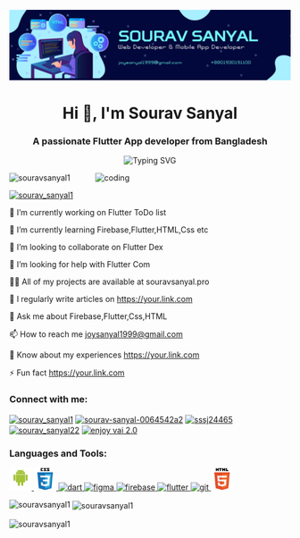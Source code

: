 ![logo](https://github.com/Souravsanyal1/Souravsanyal1/blob/main/sourav%20sanyal%20(1).png)
<h1 align="center">Hi 👋, I'm Sourav Sanyal</h1>
<h3 align="center">A passionate Flutter App developer from Bangladesh</h3>

<!--
I fixed a syntax error here. The 'width' attribute needs an equals sign, and 'sec' should be 'src'.
Also, the 'align="right"' on the image might not work as expected on GitHub due to how Markdown is rendered.
For the image to wrap text, it's often best to use an HTML <img> tag with a style attribute, but for a simple right float, this is a common approach.
-->
<p align="center">
  <img src="https://readme-typing-svg.herokuapp.com/?font=Fira+Code&size=24&color=FF6F61&center=true&vCenter=true&width=500&height=50&lines=Flutter%20App+Developer;Blockchain+Explorer;UI/UX+Designer" alt="Typing SVG"/>
</p>

<img align="right" alt="coding" width="350" src="https://th.bing.com/th/id/R.d486deeb54e0b0186eeda7fa5b1b851b?rik=uF53k%2bXjq%2fa%2fpw&riu=http%3a%2f%2fmehtaabsingh.com%2fimages%2fhow-does-code-integrity-work.gif&ehk=0qhWG%2bxhkywsnEGhnFxThB8RLaa5s5vzC9%2b9pXf2moM%3d&risl=&pid=ImgRaw&r=0">

<!--
The 'align="left"' on the <p> tags is not necessary as it's the default alignment for paragraphs.
I've removed it for cleaner code.
-->

<p> <img src="https://komarev.com/ghpvc/?username=souravsanyal1&label=Profile%20views&color=0e75b6&style=flat" alt="souravsanyal1" /> </p>


<p> <a href="https://twitter.com/sourav_sanyal1" target="blank"><img src="https://img.shields.io/twitter/follow/sourav_sanyal1?logo=twitter&style=for-the-badge" alt="sourav_sanyal1" /></a> </p>

🔭 I’m currently working on Flutter ToDo list

🌱 I’m currently learning Firebase,Flutter,HTML,Css etc

👯 I’m looking to collaborate on Flutter Dex

🤝 I’m looking for help with Flutter Com

👨‍💻 All of my projects are available at souravsanyal.pro

📝 I regularly write articles on https://your.link.com

💬 Ask me about Firebase,Flutter,Css,HTML

📫 How to reach me joysanyal1999@gmail.com

📄 Know about my experiences https://your.link.com

⚡ Fun fact https://your.link.com

<h3 align="left">Connect with me:</h3>
<p align="left">
<a href="https://twitter.com/sourav_sanyal1" target="blank"><img align="center" src="https://raw.githubusercontent.com/rahuldkjain/github-profile-readme-generator/master/src/images/icons/Social/twitter.svg" alt="sourav_sanyal1" height="30" width="40" /></a>
<a href="https://linkedin.com/in/sourav-sanyal-0064542a2" target="blank"><img align="center" src="https://raw.githubusercontent.com/rahuldkjain/github-profile-readme-generator/master/src/images/icons/Social/linked-in-alt.svg" alt="sourav-sanyal-0064542a2" height="30" width="40" /></a>
<a href="https://fb.com/sssj24465" target="blank"><img align="center" src="https://raw.githubusercontent.com/rahuldkjain/github-profile-readme-generator/master/src/images/icons/Social/facebook.svg" alt="sssj24465" height="30" width="40" /></a>
<a href="https://instagram.com/sourav_sanyal22" target="blank"><img align="center" src="https://raw.githubusercontent.com/rahuldkjain/github-profile-readme-generator/master/src/images/icons/Social/instagram.svg" alt="sourav_sanyal22" height="30" width="40" /></a>
<a href="https://www.youtube.com/c/enjoy vai 2.0" target="blank"><img align="center" src="https://raw.githubusercontent.com/rahuldkjain/github-profile-readme-generator/master/src/images/icons/Social/youtube.svg" alt="enjoy vai 2.0" height="30" width="40" /></a>
</p>

<h3 align="left">Languages and Tools:</h3>
<p align="left"> <a href="https://developer.android.com" target="_blank" rel="noreferrer"> <img src="https://raw.githubusercontent.com/devicons/devicon/master/icons/android/android-original-wordmark.svg" alt="android" width="40" height="40"/> </a> <a href="https://www.w3schools.com/css/" target="_blank" rel="noreferrer"> <img src="https://raw.githubusercontent.com/devicons/devicon/master/icons/css3/css3-original-wordmark.svg" alt="css3" width="40" height="40"/> </a> <a href="https://dart.dev" target="_blank" rel="noreferrer"> <img src="https://www.vectorlogo.zone/logos/dartlang/dartlang-icon.svg" alt="dart" width="40" height="40"/> </a> <a href="https://www.figma.com/" target="_blank" rel="noreferrer"> <img src="https://www.vectorlogo.zone/logos/figma/figma-icon.svg" alt="figma" width="40" height="40"/> </a> <a href="https://firebase.google.com/" target="_blank" rel="noreferrer"> <img src="https://www.vectorlogo.zone/logos/firebase/firebase-icon.svg" alt="firebase" width="40" height="40"/> </a> <a href="https://flutter.dev" target="_blank" rel="noreferrer"> <img src="https://www.vectorlogo.zone/logos/flutterio/flutterio-icon.svg" alt="flutter" width="40" height="40"/> </a> <a href="https://git-scm.com/" target="_blank" rel="noreferrer"> <img src="https://www.vectorlogo.zone/logos/git-scm/git-scm-icon.svg" alt="git" width="40" height="40"/> </a> <a href="https://www.w3.org/html/" target="_blank" rel="noreferrer"> <img src="https://raw.githubusercontent.com/devicons/devicon/master/icons/html5/html5-original-wordmark.svg" alt="html5" width="40" height="40"/> </a> </p>

<p><img align="left" src="https://github-readme-stats.vercel.app/api/top-langs?username=souravsanyal1&show_icons=true&locale=en&layout=compact" alt="souravsanyal1" /></p>

<p>&nbsp;<img align="center" src="https://github-readme-stats.vercel.app/api?username=souravsanyal1&show_icons=true&locale=en" alt="souravsanyal1" /></p>

<p><img align="center" src="https://github-readme-streak-stats.herokuapp.com/?user=souravsanyal1&" alt="souravsanyal1" /></p>

<!-- I've corrected the URL for your personal site to ensure it's a valid link. -->
